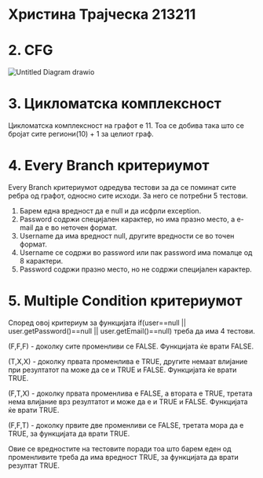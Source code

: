 # Христина Трајческа 213211

# 2. CFG
![Untitled Diagram drawio](https://github.com/hristinat5/SI_2023_lab2_213211/assets/130299095/fe9eaf80-32ed-4509-8dad-4e1cb7920338)

# 3. Цикломатска комплексност
Цикломатска комплексност на графот е 11. Тоа се добива така што се бројат сите региони(10) + 1 за целиот граф.

# 4.  Every Branch критериумот
Every Branch критериумот одредува тестови за да се поминат сите ребра од графот, односно сите исходи. За него се потребни 5 тестови.  
1. Барем една вредност да е null и да исфрли exception.
2. Password содржи специјален карактер, но има празно место, а e-mail да е во неточен формат.
3. Username да има вредност null, другите вредности се во точен формат.  
4. Username се содржи во password или пак password има помалце од 8 карактери. 
5. Password содржи празно место, но не содржи специјален карактер.

# 5. Multiple Condition критериумот
Според овој критериум за функцијата if(user==null || user.getPassword()==null || user.getEmail()==null) треба да има 4 тестови.  

  (F,F,F) - доколку сите променливи се FALSE. Функцијата ќе врати FALSE.  
  
  (T,X,X) - доколку првата променлива е TRUE, другите немаат влијание при резултатот па може да се и TRUE и FALSE. Функцијата ќе врати TRUE.  
  
  (F,T,X) - доколку првата променлива е FALSE, а втората е TRUE, третата нема влијание врз резултатот и може да е и TRUE и FALSE. Функцијата ќе врати TRUE.  
  
  (F,F,T) - доколку првите две променливи се FALSE, третата мора да е TRUE, за функцијата да врати TRUE.  
  
  Овие се вредностите на тестовите поради тоа што барем еден од променливите треба да има вредност TRUE, за функцијата да врати резултат TRUE.
